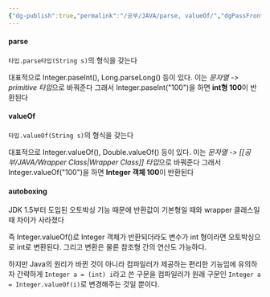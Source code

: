 ```yaml
---
{"dg-publish":true,"permalink":"/공부/JAVA/parse, valueOf/","dgPassFrontmatter":true}
---
```


#### parse

`타입.parse타입(String s)`의 형식을 갖는다

대표적으로 Integer.paseInt(), Long.parseLong() 등이 있다.
이는 *문자열 -> primitive 타입*으로 바꿔준다
그래서 Integer.paseInt("100")을 하면 **int형 100**이 반환된다

#### valueOf

`타입.valueOf(String s)`의 형식을 갖는다

대표적으로 Integer.valueOf(), Double.valueOf() 등이 있다.
이는 *문자열 -> [[공부/JAVA/Wrapper Class\|Wrapper Class]] 타입*으로 바꿔준다
그래서 Integer.valueOf("100")을 하면 **Integer 객체 100**이 반환된다

#### autoboxing

JDK 1.5부터 도입된 오토박싱 기능 때문에 반환값이 기본형일 때와 wrapper 클래스일 때 차이가 사라졌다

즉 Integer.valueOf()로 Integer 객체가 반환되더라도 변수가 int 형이라면 오토박싱으로 int로 변환된다. 그리고 변환은 물론 참조형 간의 연산도 가능하다.

하지만 Java의 원리가 바뀐 것이 아니라 컴파일러가 제공하는 편리한 기능임에 유의하자
간략하게 `Integer a = (int) i`라고 쓴 구문을 컴파일러가 원래 구문인 `Integer a = Integer.valueOf(i)`로 변경해주는 것일 뿐이다.